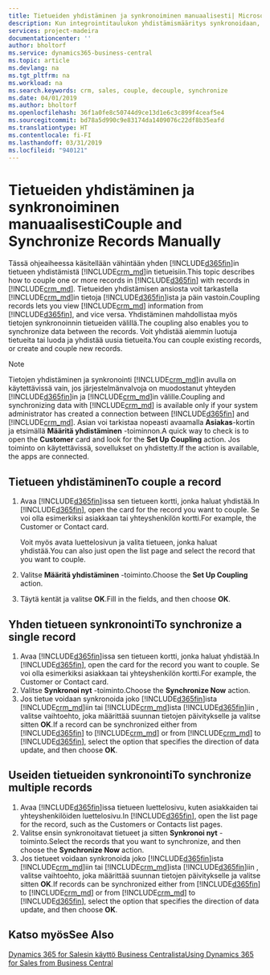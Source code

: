 ```yaml
---
title: Tietueiden yhdistäminen ja synkronoiminen manuaalisesti| Microsoft Docs
description: Kun integrointitaulukon yhdistämismääritys synkronoidaan, yhdistetyn Business Central- ja Dynamics 365 for Sales -objektin taulukon kaikkien tietueiden tiedot voidaan synkronoida.
services: project-madeira
documentationcenter: ''
author: bholtorf
ms.service: dynamics365-business-central
ms.topic: article
ms.devlang: na
ms.tgt_pltfrm: na
ms.workload: na
ms.search.keywords: crm, sales, couple, decouple, synchronize
ms.date: 04/01/2019
ms.author: bholtorf
ms.openlocfilehash: 36f1a0fe8c50744d9ce13d1e6c3c899f4ceaf5e4
ms.sourcegitcommit: bd78a5d990c9e83174da1409076c22df8b35eafd
ms.translationtype: HT
ms.contentlocale: fi-FI
ms.lasthandoff: 03/31/2019
ms.locfileid: "940121"
---
```

# <a name="couple-and-synchronize-records-manually"></a><span data-ttu-id="25d03-103">Tietueiden yhdistäminen ja synkronoiminen manuaalisesti</span><span class="sxs-lookup"><span data-stu-id="25d03-103">Couple and Synchronize Records Manually</span></span>
<span data-ttu-id="25d03-104">Tässä ohjeaiheessa käsitellään vähintään yhden [!INCLUDE[d365fin](includes/d365fin_md.md)]in tietueen yhdistämistä [!INCLUDE[crm_md](includes/crm_md.md)]in tietueisiin.</span><span class="sxs-lookup"><span data-stu-id="25d03-104">This topic describes how to couple one or more records in [!INCLUDE[d365fin](includes/d365fin_md.md)] with records in [!INCLUDE[crm_md](includes/crm_md.md)].</span></span> <span data-ttu-id="25d03-105">Tietueiden yhdistämisen ansiosta voit tarkastella [!INCLUDE[crm_md](includes/crm_md.md)]in tietoja [!INCLUDE[d365fin](includes/d365fin_md.md)]ista ja päin vastoin.</span><span class="sxs-lookup"><span data-stu-id="25d03-105">Coupling records lets you view [!INCLUDE[crm_md](includes/crm_md.md)] information from [!INCLUDE[d365fin](includes/d365fin_md.md)], and vice versa.</span></span> <span data-ttu-id="25d03-106">Yhdistäminen mahdollistaa myös tietojen synkronoinnin tietueiden välillä.</span><span class="sxs-lookup"><span data-stu-id="25d03-106">The coupling also enables you to synchronize data between the records.</span></span> <span data-ttu-id="25d03-107">Voit yhdistää aiemmin luotuja tietueita tai luoda ja yhdistää uusia tietueita.</span><span class="sxs-lookup"><span data-stu-id="25d03-107">You can couple existing records, or create and couple new records.</span></span>

> [!Note]
> <span data-ttu-id="25d03-108">Tietojen yhdistäminen ja synkronointi [!INCLUDE[crm_md](includes/crm_md.md)]in avulla on käytettävissä vain, jos järjestelmänvalvoja on muodostanut yhteyden [!INCLUDE[d365fin](includes/d365fin_md.md)]in ja [!INCLUDE[crm_md](includes/crm_md.md)]in välille.</span><span class="sxs-lookup"><span data-stu-id="25d03-108">Coupling and synchronizing data with [!INCLUDE[crm_md](includes/crm_md.md)] is available only if your system administrator has created a connection between [!INCLUDE[d365fin](includes/d365fin_md.md)] and [!INCLUDE[crm_md](includes/crm_md.md)].</span></span> <span data-ttu-id="25d03-109">Asian voi tarkistaa nopeasti avaamalla **Asiakas**-kortin ja etsimällä **Määritä yhdistäminen** -toiminnon.</span><span class="sxs-lookup"><span data-stu-id="25d03-109">A quick way to check is to open the **Customer** card and look for the **Set Up Coupling** action.</span></span> <span data-ttu-id="25d03-110">Jos toiminto on käytettävissä, sovellukset on yhdistetty.</span><span class="sxs-lookup"><span data-stu-id="25d03-110">If the action is available, the apps are connected.</span></span>   

## <a name="to-couple-a-record"></a><span data-ttu-id="25d03-111">Tietueen yhdistäminen</span><span class="sxs-lookup"><span data-stu-id="25d03-111">To couple a record</span></span>  
1.  <span data-ttu-id="25d03-112">Avaa [!INCLUDE[d365fin](includes/d365fin_md.md)]issa sen tietueen kortti, jonka haluat yhdistää.</span><span class="sxs-lookup"><span data-stu-id="25d03-112">In [!INCLUDE[d365fin](includes/d365fin_md.md)], open the card for the record you want to couple.</span></span> <span data-ttu-id="25d03-113">Se voi olla esimerkiksi asiakkaan tai yhteyshenkilön kortti.</span><span class="sxs-lookup"><span data-stu-id="25d03-113">For example, the Customer or Contact card.</span></span>  

    <span data-ttu-id="25d03-114">Voit myös avata luettelosivun ja valita tietueen, jonka haluat yhdistää.</span><span class="sxs-lookup"><span data-stu-id="25d03-114">You can also just open the list page and select the record that you want to couple.</span></span>  

2.  <span data-ttu-id="25d03-115">Valitse **Määritä yhdistäminen** -toiminto.</span><span class="sxs-lookup"><span data-stu-id="25d03-115">Choose the **Set Up Coupling** action.</span></span>  
3.  <span data-ttu-id="25d03-116">Täytä kentät ja valitse **OK**.</span><span class="sxs-lookup"><span data-stu-id="25d03-116">Fill in the fields, and then choose **OK**.</span></span>  

## <a name="to-synchronize-a-single-record"></a><span data-ttu-id="25d03-117">Yhden tietueen synkronointi</span><span class="sxs-lookup"><span data-stu-id="25d03-117">To synchronize a single record</span></span>  
1.  <span data-ttu-id="25d03-118">Avaa [!INCLUDE[d365fin](includes/d365fin_md.md)]issa sen tietueen kortti, jonka haluat yhdistää.</span><span class="sxs-lookup"><span data-stu-id="25d03-118">In [!INCLUDE[d365fin](includes/d365fin_md.md)], open the card for the record you want to couple.</span></span> <span data-ttu-id="25d03-119">Se voi olla esimerkiksi asiakkaan tai yhteyshenkilön kortti.</span><span class="sxs-lookup"><span data-stu-id="25d03-119">For example, the Customer or Contact card.</span></span>  
2.  <span data-ttu-id="25d03-120">Valitse **Synkronoi nyt** -toiminto.</span><span class="sxs-lookup"><span data-stu-id="25d03-120">Choose the **Synchronize Now** action.</span></span>  
3.  <span data-ttu-id="25d03-121">Jos tietue voidaan synkronoida joko [!INCLUDE[d365fin](includes/d365fin_md.md)]ista [!INCLUDE[crm_md](includes/crm_md.md)]iin tai [!INCLUDE[crm_md](includes/crm_md.md)]ista [!INCLUDE[d365fin](includes/d365fin_md.md)]iin , valitse vaihtoehto, joka määrittää suunnan tietojen päivitykselle ja valitse sitten **OK**.</span><span class="sxs-lookup"><span data-stu-id="25d03-121">If a record can be synchronized either from [!INCLUDE[d365fin](includes/d365fin_md.md)] to [!INCLUDE[crm_md](includes/crm_md.md)] or from [!INCLUDE[crm_md](includes/crm_md.md)] to [!INCLUDE[d365fin](includes/d365fin_md.md)], select the option that specifies the direction of data update, and then choose **OK**.</span></span>  

## <a name="to-synchronize-multiple-records"></a><span data-ttu-id="25d03-122">Useiden tietueiden synkronointi</span><span class="sxs-lookup"><span data-stu-id="25d03-122">To synchronize multiple records</span></span>  
1.  <span data-ttu-id="25d03-123">Avaa [!INCLUDE[d365fin](includes/d365fin_md.md)]issa tietueen luettelosivu, kuten asiakkaiden tai yhteyshenkilöiden luettelosivu.</span><span class="sxs-lookup"><span data-stu-id="25d03-123">In [!INCLUDE[d365fin](includes/d365fin_md.md)], open the list page for the record, such as the Customers or Contacts list pages.</span></span>  
2.  <span data-ttu-id="25d03-124">Valitse ensin synkronoitavat tietueet ja sitten **Synkronoi nyt** -toiminto.</span><span class="sxs-lookup"><span data-stu-id="25d03-124">Select the records that you want to synchronize, and then choose the **Synchronize Now** action.</span></span>  
3.  <span data-ttu-id="25d03-125">Jos tietueet voidaan synkronoida joko [!INCLUDE[d365fin](includes/d365fin_md.md)]ista [!INCLUDE[crm_md](includes/crm_md.md)]iin tai [!INCLUDE[crm_md](includes/crm_md.md)]ista [!INCLUDE[d365fin](includes/d365fin_md.md)]iin , valitse vaihtoehto, joka määrittää suunnan tietojen päivitykselle ja valitse sitten **OK**.</span><span class="sxs-lookup"><span data-stu-id="25d03-125">If records can be synchronized either from [!INCLUDE[d365fin](includes/d365fin_md.md)] to [!INCLUDE[crm_md](includes/crm_md.md)] or from [!INCLUDE[crm_md](includes/crm_md.md)] to [!INCLUDE[d365fin](includes/d365fin_md.md)], select the option that specifies the direction of data update, and then choose **OK**.</span></span>  

## <a name="see-also"></a><span data-ttu-id="25d03-126">Katso myös</span><span class="sxs-lookup"><span data-stu-id="25d03-126">See Also</span></span>  
[<span data-ttu-id="25d03-127">Dynamics 365 for Salesin käyttö Business Centralista</span><span class="sxs-lookup"><span data-stu-id="25d03-127">Using Dynamics 365 for Sales from Business Central</span></span>](marketing-integrate-dynamicscrm.md)

